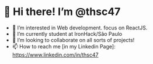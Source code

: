 # 👋 Hi there! I’m @thsc47
- 👀 I’m interested in Web development. focus on ReactJS.
- 🌱 I’m currently student at IronHack/São Paulo
- 💞️ I’m looking to collaborate on all sorts of projects!
- 📫 How to reach me [in my Linkedin Page]: https://www.linkedin.com/in/thsc47

<!---
thsc47/thsc47 is a ✨ special ✨ repository because its `README.md` (this file) appears on your GitHub profile.
You can click the Preview link to take a look at your changes.
--->
